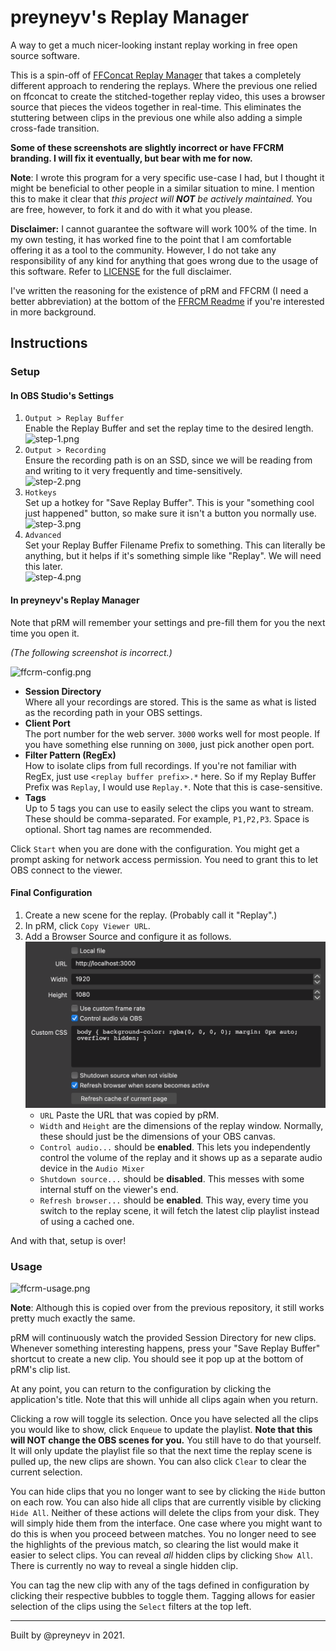 # preyneyv's Replay Manager

A way to get a much nicer-looking instant replay working in free open
source software.

This is a spin-off of [FFConcat Replay Manager](https://github.com/preyneyv/ffconcat-replay)
that takes a completely different approach to rendering the replays. Where the
previous one relied on ffconcat to create the stitched-together replay video,
this uses a browser source that pieces the videos together in real-time. This
eliminates the stuttering between clips in the previous one while also adding
a simple cross-fade transition.

**Some of these screenshots are slightly incorrect or have FFCRM branding. I
will fix it eventually, but bear with me for now.**

**Note**:
I wrote this program for a very specific use-case I had, but I thought it might
be beneficial to other people in a similar situation to mine. I mention this to
make it clear that *this project will **NOT** be actively maintained.* You are
free, however, to fork it and do with it what you please.

**Disclaimer:** I cannot guarantee the software will work 100% of 
the time. In my own testing, it has worked fine to the point that I am
comfortable offering it as a tool to the community. However, I do not take any
responsibility of any kind for anything that goes wrong due to the usage of
this software. Refer to [LICENSE](LICENSE) for the full disclaimer.

I've written the reasoning for the existence of pRM and FFCRM (I need a better
abbreviation) at the bottom of the [FFRCM Readme](https://github.com/preyneyv/ffconcat-replay#why-does-this-exist-and-how-does-it-work) if you're interested
in more background. 

## Instructions

### Setup
#### In OBS Studio's Settings
1. `Output > Replay Buffer`  
Enable the Replay Buffer and set the replay time to the desired length.    
![step-1.png](img/step-1.png)
2. `Output > Recording`  
Ensure the recording path is on an SSD, since we will be reading from and
writing to it very frequently and time-sensitively.  
![step-2.png](img/step-2.png)
3. `Hotkeys`  
Set up a hotkey for "Save Replay Buffer". This is your "something cool just
happened" button, so make sure it isn't a button you normally use.  
![step-3.png](img/step-3.png)
4. `Advanced`  
Set your Replay Buffer Filename Prefix to something. This can literally be 
anything, but it helps if it's something simple like "Replay". We will need
this later.  
![step-4.png](img/step-4.png)

#### In preyneyv's Replay Manager
Note that pRM will remember your settings and pre-fill them for you the next
time you open it.

_(The following screenshot is incorrect.)_

![ffcrm-config.png](img/ffcrm-config.png)
- **Session Directory**  
Where all your recordings are stored. This is the same as what is listed as the
recording path in your OBS settings.
- **Client Port**  
The port number for the web server. `3000` works well for most people. If you 
have something else running on `3000`, just pick another open port.
- **Filter Pattern (RegEx)**  
How to isolate clips from full recordings. If you're not familiar with RegEx,
just use `<replay buffer prefix>.*` here. So if my Replay Buffer Prefix was
`Replay`, I would use `Replay.*`. Note that this is case-sensitive.
- **Tags**  
Up to 5 tags you can use to easily select the clips you want to stream. These
should be comma-separated. For example, `P1,P2,P3`. Space is optional. Short
tag names are recommended.

Click `Start` when you are done with the configuration. You might get a prompt 
asking for network access permission. You need to grant this to let OBS connect
to the viewer.

#### Final Configuration
1. Create a new scene for the replay. (Probably call it "Replay".)
2. In pRM, click `Copy Viewer URL`.
2. Add a Browser Source and configure it as follows.  
![browser-config.png](img/browser-config.png)
   - `URL` Paste the URL that was copied by pRM.
   - `Width` and `Height` are the dimensions of the replay window. Normally, 
   these should just be the dimensions of your OBS canvas.
   - `Control audio...` should be **enabled**. This lets you independently control
   the volume of the replay and it shows up as a separate audio device in the
   `Audio Mixer`
   - `Shutdown source...` should be **disabled**. This messes with some internal
   stuff on the viewer's end.
   - `Refresh browser...` should be **enabled**. This way, every time you
   switch to the replay scene, it will fetch the latest clip playlist instead
   of using a cached one.

And with that, setup is over!

### Usage

![ffcrm-usage.png](img/ffcrm-usage.png)

**Note**: Although this is copied over from the previous repository, it still
works pretty much exactly the same.

pRM will continuously watch the provided Session Directory for new clips.
Whenever something interesting happens, press your "Save Replay Buffer"
shortcut to create a new clip. You should see it pop up at the bottom of
pRM's clip list.

At any point, you can return to the configuration by clicking the application's
title. Note that this will unhide all clips again when you return.

Clicking a row will toggle its selection. Once you have selected all the clips
you would like to show, click `Enqueue` to update the playlist. **Note that 
this will NOT change the OBS scenes for you.** You still have to do that
yourself. It will only update the playlist file so that the next time the 
replay scene is pulled up, the new clips are shown. You can also click `Clear`
to clear the current selection.

You can hide clips that you no longer want to see by clicking the `Hide` button
on each row. You can also hide all clips that are currently visible by clicking
`Hide All`. Neither of these actions will delete the clips from your disk. They 
will simply hide them from the interface. One case where you might want to do
this is when you proceed between matches. You no longer need to see the 
highlights of the previous match, so clearing the list would make it easier to
select clips. You can reveal _all_ hidden clips by clicking `Show All`. There 
is currently no way to reveal a single hidden clip.

You can tag the new clip with any of the tags defined in configuration by
clicking their respective bubbles to toggle them. Tagging allows for easier
selection of the clips using the `Select` filters at the top left. 

---
Built by @preyneyv in 2021.